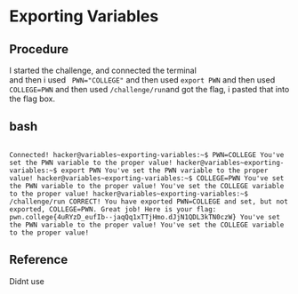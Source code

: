 # Exporting Variables

## Procedure
I started the challenge, and connected the terminal<br>
and then i used ` PWN="COLLEGE"` and  then used `export PWN`  and then used `COLLEGE=PWN` and then used `/challenge/run`and  got
the flag, i pasted that into the flag box.

## bash
`                                                                            Connected!
hacker@variables~exporting-variables:~$ PWN=COLLEGE
You've set the PWN variable to the proper value!
hacker@variables~exporting-variables:~$ export PWN
You've set the PWN variable to the proper value!
hacker@variables~exporting-variables:~$ COLLEGE=PWN
You've set the PWN variable to the proper value!
You've set the COLLEGE variable to the proper value!
hacker@variables~exporting-variables:~$ /challenge/run
CORRECT!
You have exported PWN=COLLEGE and set, but not exported, COLLEGE=PWN. Great
job! Here is your flag:
pwn.college{4uRYzD_eufIb--jaqQq1xTTjHmo.dJjN1QDL3kTN0czW}
You've set the PWN variable to the proper value!
You've set the COLLEGE variable to the proper value!`

## Reference
Didnt use
